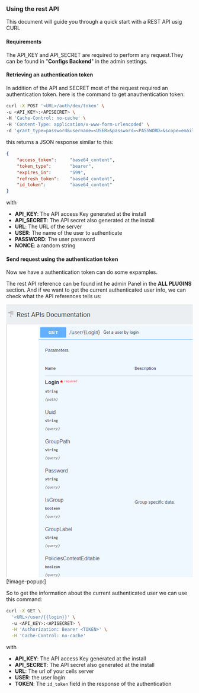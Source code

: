 ### Using the rest API

This document will guide you through a quick start with a REST API usig CURL

#### Requirements

The API_KEY and API_SECRET are required to perform any request.They can be found in "**Configs Backend**" in the admin settings.


#### Retrieving an authentication token

In addition of the API and SECRET most of the request required an authentication token. here is the command to get anauthentication token:

``` bash
curl -X POST '<URL>/auth/dex/token' \
-u <API_KEY>:<APISECRET> \
-H 'Cache-Control: no-cache' \
-H 'Content-Type: application/x-www-form-urlencoded' \
-d 'grant_type=password&username=<USER>&password=<PASSWORD>&scope=email%20profile%20pydio&nonce=<NONCE>'
```

this returns a JSON response similar to this:

``` JSON
{
    "access_token":     "base64_content",
    "token_type":       "bearer",
    "expires_in":       "599",
    "refresh_token":    "base64_content",
    "id_token":         "base64_content"
}
```

with

- **API_KEY**: The API access Key generated at the install
- **API_SECRET**: The API secret also generated at the install
- **URL**: The URL of the server
- **USER**: The name of the user to authenticate
- **PASSWORD**: The user password
- **NONCE**: a random string

#### Send request using the authentication token

Now we have a authentication token can do some expamples.

The rest API reference can be found int he admin Panel in the **ALL PLUGINS** section. And if we want to get the current authenticated user info, we can check what the API references tells us:

![REST API user get info](/images/5_advanced/rest_user_service_get_ref.png "User service API reference")[!image-popup:]

So to get the information about the current authenticated user we can use this command:

``` Bash
curl -X GET \
  '<URL>/user/{{login}}' \  
  -u <API_KEY>:<APISECRET> \
  -H 'Authorization: Bearer <TOKEN>' \
  -H 'Cache-Control: no-cache'
```
with

- **API_KEY**: The API access Key generated at the install
- **API_SECRET**: The API secret also generated at the install
- **URL**: The url of your cells server
- **USER**: the user login
- **TOKEN**: The `id_token` field in the response of the authentication

